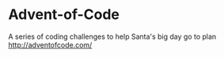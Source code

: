 # Advent-of-Code
A series of coding challenges to help Santa's big day go to plan http://adventofcode.com/
